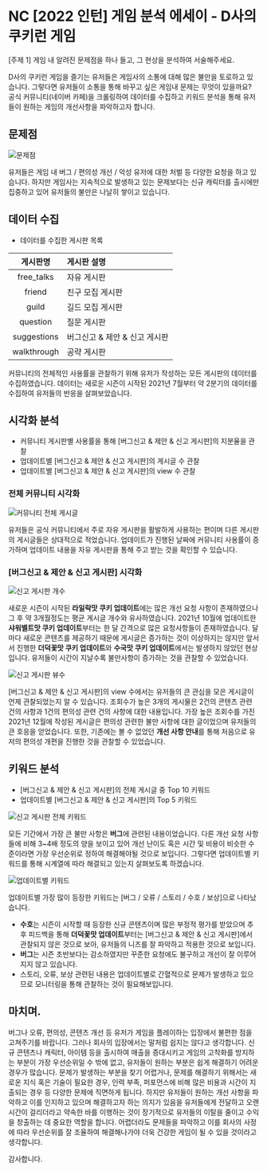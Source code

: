 # NC [2022 인턴] 게임 분석 에세이 - D사의 쿠키런 게임

 [주제 1] 게임 내 알려진 문제점을 하나 들고, 그 현상을 분석하여 서술해주세요.
 
D사의 쿠키런 게임을 즐기는 유저들은 게임사의 소통에 대해 많은 불만을 토로하고 있습니다.
그렇다면 유저들이 소통을 통해 바꾸고 싶은 게임내 문제는 무엇이 있을까요?
공식 커뮤니티(네이버 카페)을 크롤링하여 데이터를 수집하고 키워드 분석을 통해 유저들이 원하는 게임의 개선사항을 파악하고자 합니다.

## 문제점

![문제점](https://user-images.githubusercontent.com/50400392/167908684-9ae930b9-5c15-4adf-a2d7-0d183fd75a1e.PNG)

유저들은 게임 내 버그 / 편의성 개선 / 악성 유저에 대한 처벌 등 다양한 요청을 하고 있습니다.
하지만 게임사는 지속적으로 발생하고 있는 문제보다는 신규 캐릭터를 출시에만 집중하고 있어 유저들의 불만은 나날히 쌓이고 있습니다.

## 데이터 수집

- 데이터를 수집한 게시판 목록

|   게시판명         | 게시판 설명                                               |
|:-----------------:|:--------------------------------------------------------|
| free_talks        | 자유 게시판                                              |
| friend            | 친구 모집 게시판                                          |
| guild             | 길드 모집 게시판                                          |
| question          | 질문 게시판                                               |
| suggestions       | 버그신고 & 제안 & 신고 게시판                             |
| walkthrough       | 공략 게시판                                              |

커뮤니티의 전체적인 사용률을 관찰하기 위해 유저가 작성하는 모든 게시판의 데이터를 수집하였습니다.
데이터는 새로운 시즌이 시작된 2021년 7월부터 약 2분기의 데이터를 수집하여 유저들의 반응을 살펴보았습니다.

## 시각화 분석

- 커뮤니티 게시판별 사용률을 통해 [버그신고 & 제안 & 신고 게시판]의 지분율을 관찰
- 업데이트별 [버그신고 & 제안 & 신고 게시판]의 게시글 수 관찰
- 업데이트별 [버그신고 & 제안 & 신고 게시판]의 view 수 관찰

### 전체 커뮤니티 시각화

![커뮤니티 전체 게시글](https://user-images.githubusercontent.com/50400392/167911164-5decaebe-1103-4cf9-9fc6-16f5fb904060.png)

유저들은 공식 커뮤니티에서 주로 자유 게시판을 활발하게 사용하는 편이며 다른 게시판의 게시글들은 상대적으로 적었습니다.
업데이트가 진행된 날짜에 커뮤니티 사용률이 증가하며 업데이트 내용을 자유 게시판을 통해 주고 받는 것을 확인할 수 있습니다.

### [버그신고 & 제안 & 신고 게시판] 시각화

![신고 게시판 개수](https://user-images.githubusercontent.com/50400392/167913492-55cd851f-78a8-4843-9359-2835309aea6a.png)

새로운 시즌이 시작된 **라일락맛 쿠키 업데이트**에는 많은 개선 요청 사항이 존재하였으나 그 후 약 3개월정도는 평균 게시글 개수와 유사하였습니다.
2021년 10월에 업데이트한 **샤워벨트맛 쿠키 업데이트**부터는 한 달 간격으로 많은 요청사항들이 존재하였습니다.
달마다 새로운 콘텐츠를 제공하기 때문에 게시글은 증가하는 것이 이상하지는 않지만 앞서서 진행한 **더덕꽃맛 쿠키 업데이트**와 **수국맛 쿠키 업데이트**에서는 발생하지 않았던 현상입니다.
유저들이 시간이 지날수록 불만사항이 증가하는 것을 관찰할 수 있었습니다.

![신고 게시판 뷰수](https://user-images.githubusercontent.com/50400392/167911178-d9586569-de45-48b1-8162-7c1d4211ec4b.png)

[버그신고 & 제안 & 신고 게시판]의 view 수에서는 유저들의 큰 관심을 모은 게시글이 언제 관찰되었는지 알 수 있습니다.
조회수가 높은 3개의 게시물은 2건의 콘텐츠 관련 건의 사항과 1건의 편의성 관련 건의 사항에 대한 내용입니다.
가장 높은 조회수를 가진 2021년 12월에 작성된 게시글은 편의성 관련한 불만 사항에 대한 글이었으며 유저들의 큰 호응을 얻었습니다. 또한, 기존에는 볼 수 없었던 **개선 사항 안내**를 통해 처음으로 유저의 편의성 개편을 진행한 것을 관찰할 수 있었습니다.

## 키워드 분석

- [버그신고 & 제안 & 신고 게시판]의 전체 게시글 중 Top 10 키워드
- 업데이트별 [버그신고 & 제안 & 신고 게시판]의 Top 5 키워드

![신고 게시판 전체 키워드](https://user-images.githubusercontent.com/50400392/167911179-013c4f6e-38f4-43af-8c35-3d28c37a8f3d.png)

모든 기간에서 가장 큰 불만 사항은 **버그**에 관련된 내용이었습니다.
다른 개선 요청 사항들에 비해 3~4배 정도의 양을 보이고 있어 개선 난이도 혹은 시간 및 비용이 비슷한 수준이라면 가장 우선순위로 정하여 해결해야될 것으로 보입니다.
그렇다면 업데이트별 키워드를 통해 시계열에 따라 해결되고 있는지 살펴보도록 하겠습니다.

![업데이트별 키워드](https://user-images.githubusercontent.com/50400392/167911182-891cab0b-875e-4155-bfbf-c8b58696a7a5.png)

업데이트별 가장 많이 등장한 키워드는 [버그 / 오류 / 스토리 / 수호 / 보상]으로 나타났습니다.
- **수호**는 시즌이 시작할 때 등장한 신규 콘텐츠이며 많은 부정적 평가를 받았으며 추 후 피드백을 통해 **더덕꽃맛 업데이트**부터는 [버그신고 & 제안 & 신고 게시판]에서 관찰되지 않은 것으로 보아, 유저들의 니즈를 잘 파악하고 적용한 것으로 보입니다.
- **버그**는 시즌 초반보다는 감소하였지만 꾸준한 요청에도 불구하고 개선이 잘 이루어지지 않고 있습니다.
- 스토리, 오류, 보상 관련된 내용은 업데이트별로 간혈적으로 문제가 발생하고 있으므로 모니터링을 통해 관찰하는 것이 필요해보입니다.

## 마치며.

버그나 오류, 편의성, 콘텐츠 개선 등 유저가 게임을 플레이하는 입장에서 불편한 점을 고쳐주기를 바랍니다.
그러나 회사의 입장에서는 말처럼 쉽지는 않다고 생각합니다.
신규 콘텐츠나 캐릭터, 아이템 등을 출시하여 매출을 증대시키고 게임의 고착화를 방지하는 부분이 가장 우선순위일 수 밖에 없고, 유저들이 원하는 부분은 쉽게 해결하기 어려운 경우가 많습니다.
문제가 발생하는 부분을 찾기 어렵거나, 문제를 해결하기 위해서는 새로운 지식 혹은 기술이 필요한 경우, 인력 부족, 퍼포먼스에 비해 많은 비용과 시간이 지출되는 경우 등 다양한 문제에 직면하게 됩니다.
하지만 유저들이 원하는 개선 사항을 파악하고 이를 인지하고 있으며 해결하고자 하는 의지가 있음을 유저들에게 전달하고 오랜 시간이 걸리더라고 약속한 바를 이행하는 것이 장기적으로 유저들의 이탈을 줄이고 수익을 창출하는 데 중요한 역할을 합니다.
어렵더라도 문제들을 파악하고 이를 회사의 사정에 따라 우선순위를 잘 조율하여 해결해나가야 더욱 건강한 게임이 될 수 있을 것이라고 생각합니다.

감사합니다.

